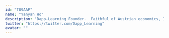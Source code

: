 ```yaml
---
id: "T89AAP"
name: "Yanyan Ho"
description: "Dapp-Learning Founder.  Faithful of Austrian economics, Interested in DEFI, ZK, DAO"
twitter: "https://twitter.com/Dapp_Learning"
avatar: ""
---
```

